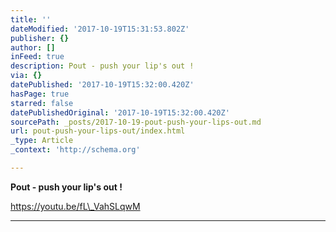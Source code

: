```yaml
---
title: ''
dateModified: '2017-10-19T15:31:53.802Z'
publisher: {}
author: []
inFeed: true
description: Pout - push your lip's out !
via: {}
datePublished: '2017-10-19T15:32:00.420Z'
hasPage: true
starred: false
datePublishedOriginal: '2017-10-19T15:32:00.420Z'
sourcePath: _posts/2017-10-19-pout-push-your-lips-out.md
url: pout-push-your-lips-out/index.html
_type: Article
_context: 'http://schema.org'

---
```

**Pout - push your lip's out !**

https://youtu.be/fL\_VahSLqwM

---